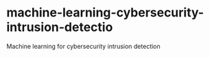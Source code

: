 # machine-learning-cybersecurity-intrusion-detectio
Machine learning for cybersecurity intrusion detection
